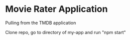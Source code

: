 # Movie Rater Application

Pulling from the TMDB application

Clone repo, go to directory of my-app and run "npm start"
